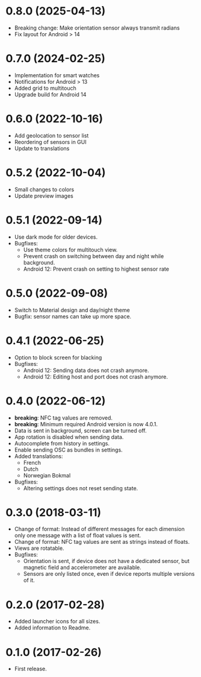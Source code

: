 # 0.8.0 (2025-04-13)
- Breaking change: Make orientation sensor always transmit radians
- Fix layout for Android > 14

# 0.7.0 (2024-02-25)
- Implementation for smart watches
- Notifications for Android > 13
- Added grid to multitouch
- Upgrade build for Android 14

# 0.6.0 (2022-10-16)
- Add geolocation to sensor list
- Reordering of sensors in GUI
- Update to translations

# 0.5.2 (2022-10-04)
- Small changes to colors
- Update preview images

# 0.5.1 (2022-09-14)
- Use dark mode for older devices.
- Bugfixes:
	* Use theme colors for multitouch view.
	* Prevent crash on switching between day and night while background.
	* Android 12: Prevent crash on setting to highest sensor rate

# 0.5.0 (2022-09-08)
- Switch to Material design and day/night theme
- Bugfix: sensor names can take up more space.

# 0.4.1 (2022-06-25)
- Option to block screen for blacking
- Bugfixes:
	* Android 12: Sending data does not crash anymore.
	* Android 12: Editing host and port does not crash anymore.

# 0.4.0 (2022-06-12)
- **breaking**: NFC tag values are removed.
- **breaking**: Minimum required Android version is now 4.0.1.
- Data is sent in background, screen can be turned off.
- App rotation is disabled when sending data.
- Autocomplete from history in settings.
- Enable sending OSC as bundles in settings.
- Added translations:
	* French
	* Dutch
	* Norwegian Bokmal
- Bugfixes:
	* Altering settings does not reset sending state.

# 0.3.0 (2018-03-11)
- Change of format: Instead of different messages for each dimension
  only one message with a list of float values is sent.
- Change of format: NFC tag values are sent as strings instead of
  floats.
- Views are rotatable.
- Bugfixes:
	* Orientation is sent, if device does not have a dedicated sensor,
	  but magnetic field and accelerometer are available.
	* Sensors are only listed once, even if device reports multiple
	  versions of it.

# 0.2.0 (2017-02-28)
- Added launcher icons for all sizes.
- Added information to Readme.

# 0.1.0 (2017-02-26)
- First release.
